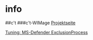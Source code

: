 # info

##c't
###c't-WIMage
[Projektseite](https://www.heise.de/hintergrund/c-t-WIMage-Stand-16-10-2017-3863074.html)

[Tuning: MS-Defender ExclusionProcess](https://www.heise.de/forum/c-t/Kommentare-zu-c-t-Artikeln/c-t-WIMage/Tuning-MS-Defender-ExclusionProcess/posting-38144340/show/#posting_38144340)
